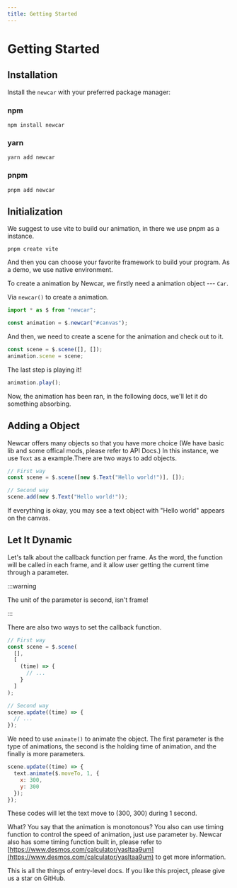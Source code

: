 ```yaml
---
title: Getting Started
---
```


# Getting Started <Badge type="tip" text="^0.6.0" />

## Installation

Install the `newcar` with your preferred package manager:

### npm

```shell
npm install newcar
```

### yarn

```shell
yarn add newcar
```

### pnpm

```shell
pnpm add newcar
```

## Initialization

We suggest to use vite to build our animation, in there we use pnpm as a instance.

```shell
pnpm create vite
```

And then you can choose your favorite framework to build your program. As a demo, we use native environment.

To create a animation by Newcar, we firstly need a animation object --- `Car`.

Via `newcar()` to create a animation.

```javascript
import * as $ from "newcar";

const animation = $.newcar("#canvas");
```

And then, we need to create a scene for the animation and check out to it.

```javascript
const scene = $.scene([], []);
animation.scene = scene;
```

The last step is playing it!

```javascript
animation.play();
```

Now, the animation has been ran, in the following docs, we'll let it do something absorbing.

## Adding a Object

Newcar offers many objects so that you have more choice (We have basic lib and some offical mods, please refer to API Docs.) In this instance, we use `Text` as a example.There are two ways to add objects.

```javascript
// First way
const scene = $.scene([new $.Text("Hello world!")], []);

// Second way
scene.add(new $.Text("Hello world!"));
```

If everything is okay, you may see a text object with "Hello world" appears on the canvas.

## Let It Dynamic

Let's talk about the callback function per frame. As the word, the function will be called in each frame, and it allow user getting the current time through a parameter.

:::warning

The unit of the parameter is second, isn't frame!

:::

There are also two ways to set the callback function.

```javascript
// First way
const scene = $.scene(
  [],
  [
    (time) => {
      // ...
    }
  ]
);

// Second way
scene.update((time) => {
  // ...
});
```

We need to use `animate()` to animate the object. The first parameter is the type of animations, the second is the holding time of animation, and the finally is more parameters.

```javascript
scene.update((time) => {
  text.animate($.moveTo, 1, {
    x: 300,
    y: 300
  });
});
```

These codes will let the text move to (300, 300) during 1 second.

What? You say that the animation is monotonous? You also can use timing function to control the speed of animation, just use parameter `by`. Newcar also has some timing function built in, please refer to [https://www.desmos.com/calculator/yasltaa9um](https://www.desmos.com/calculator/yasltaa9um) to get more information.

This is all the things of entry-level docs. If you like this project, please give us a star on GitHub.
